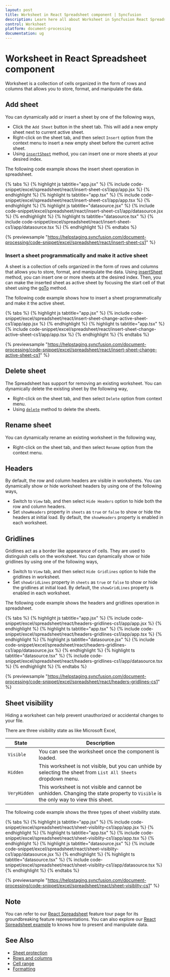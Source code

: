 ```yaml
---
layout: post
title: Worksheet in React Spreadsheet component | Syncfusion
description: Learn here all about Worksheet in Syncfusion React Spreadsheet component of Syncfusion Essential JS 2 and more.
control: Worksheet 
platform: document-processing
documentation: ug
---
```


# Worksheet in React Spreadsheet component

Worksheet is a collection of cells organized in the form of rows and columns that allows you to store, format, and manipulate the data.

## Add sheet

You can dynamically add or insert a sheet by one of the following ways,

* Click the `Add Sheet` button in the sheet tab. This will add a new empty sheet next to current active sheet.
* Right-click on the sheet tab, and then select `Insert` option from the context menu to insert a new empty sheet before the current active sheet.
* Using [`insertSheet`](https://ej2.syncfusion.com/react/documentation/api/spreadsheet/#insertsheet) method, you can insert one or more sheets at your desired index.

The following code example shows the insert sheet operation in spreadsheet.

{% tabs %}
{% highlight js tabtitle="app.jsx" %}
{% include code-snippet/excel/spreadsheet/react/insert-sheet-cs1/app/app.jsx %}
{% endhighlight %}
{% highlight ts tabtitle="app.tsx" %}
{% include code-snippet/excel/spreadsheet/react/insert-sheet-cs1/app/app.tsx %}
{% endhighlight %}
{% highlight js tabtitle="datasource.jsx" %}
{% include code-snippet/excel/spreadsheet/react/insert-sheet-cs1/app/datasource.jsx %}
{% endhighlight %}
{% highlight ts tabtitle="datasource.tsx" %}
{% include code-snippet/excel/spreadsheet/react/insert-sheet-cs1/app/datasource.tsx %}
{% endhighlight %}
{% endtabs %}

 {% previewsample "https://helpstaging.syncfusion.com/document-processing/code-snippet/excel/spreadsheet/react/insert-sheet-cs1" %}

### Insert a sheet programmatically and make it active sheet 

A sheet is a collection of cells organized in the form of rows and columns that allows you to store, format, and manipulate the data. Using [insertSheet](https://ej2.syncfusion.com/react/documentation/api/spreadsheet/#insertsheet) method, you can insert one or more sheets at the desired index. Then, you can make the inserted sheet as active sheet by focusing the start cell of that sheet using the [goTo](https://ej2.syncfusion.com/react/documentation/api/spreadsheet/#goto) method.

The following code example shows how to insert a sheet programmatically and make it the active sheet.

{% tabs %}
{% highlight js tabtitle="app.jsx" %}
{% include code-snippet/excel/spreadsheet/react/insert-sheet-change-active-sheet-cs1/app/app.jsx %}
{% endhighlight %}
{% highlight ts tabtitle="app.tsx" %}
{% include code-snippet/excel/spreadsheet/react/insert-sheet-change-active-sheet-cs1/app/app.tsx %}
{% endhighlight %}
{% endtabs %}

{% previewsample "https://helpstaging.syncfusion.com/document-processing/code-snippet/excel/spreadsheet/react/insert-sheet-change-active-sheet-cs1" %}

## Delete sheet

The Spreadsheet has support for removing an existing worksheet. You can dynamically delete the existing sheet by the following way,

* Right-click on the sheet tab, and then select `Delete` option from context menu.
* Using [`delete`](https://ej2.syncfusion.com/react/documentation/api/spreadsheet/#delete ) method to delete the sheets.

## Rename sheet

You can dynamically rename an existing worksheet in the following way,

* Right-click on the sheet tab, and then select `Rename` option from the context menu.

## Headers

By default, the row and column headers are visible in worksheets. You can dynamically show or hide worksheet headers by using one of the following ways,

* Switch to `View` tab, and then select `Hide Headers` option to hide both the row and column headers.
* Set `showHeaders` property in `sheets` as `true` or `false` to show or hide the headers at initial load. By default, the `showHeaders` property is enabled in each worksheet.

## Gridlines

Gridlines act as a border like appearance of cells. They are used to distinguish cells on the worksheet. You can dynamically show or hide gridlines by using one of the following ways,

* Switch to `View` tab, and then select `Hide Gridlines` option to hide the gridlines in worksheet.
* Set `showGridLines` property in `sheets` as `true` or `false` to show or hide the gridlines at initial load. By default, the `showGridLines` property is enabled in each worksheet.

The following code example shows the headers and gridlines operation in spreadsheet.

{% tabs %}
{% highlight js tabtitle="app.jsx" %}
{% include code-snippet/excel/spreadsheet/react/headers-gridlines-cs1/app/app.jsx %}
{% endhighlight %}
{% highlight ts tabtitle="app.tsx" %}
{% include code-snippet/excel/spreadsheet/react/headers-gridlines-cs1/app/app.tsx %}
{% endhighlight %}
{% highlight js tabtitle="datasource.jsx" %}
{% include code-snippet/excel/spreadsheet/react/headers-gridlines-cs1/app/datasource.jsx %}
{% endhighlight %}
{% highlight ts tabtitle="datasource.tsx" %}
{% include code-snippet/excel/spreadsheet/react/headers-gridlines-cs1/app/datasource.tsx %}
{% endhighlight %}
{% endtabs %}

 {% previewsample "https://helpstaging.syncfusion.com/document-processing/code-snippet/excel/spreadsheet/react/headers-gridlines-cs1" %}

## Sheet visibility

Hiding a worksheet can help prevent unauthorized or accidental changes to your file.

There are three visibility state as like Microsoft Excel,

| State | Description |
|-------|---------|
| `Visible` | You can see the worksheet once the component is loaded. |
| `Hidden` | This worksheet is not visible, but you can unhide by selecting the sheet from `List All Sheets` dropdown menu. |
| `VeryHidden` | This worksheet is not visible and cannot be unhidden. Changing the state property to `Visible` is the only way to view this sheet. |

The following code example shows the three types of sheet visibility state.

{% tabs %}
{% highlight js tabtitle="app.jsx" %}
{% include code-snippet/excel/spreadsheet/react/sheet-visiblity-cs1/app/app.jsx %}
{% endhighlight %}
{% highlight ts tabtitle="app.tsx" %}
{% include code-snippet/excel/spreadsheet/react/sheet-visiblity-cs1/app/app.tsx %}
{% endhighlight %}
{% highlight js tabtitle="datasource.jsx" %}
{% include code-snippet/excel/spreadsheet/react/sheet-visiblity-cs1/app/datasource.jsx %}
{% endhighlight %}
{% highlight ts tabtitle="datasource.tsx" %}
{% include code-snippet/excel/spreadsheet/react/sheet-visiblity-cs1/app/datasource.tsx %}
{% endhighlight %}
{% endtabs %}

 {% previewsample "https://helpstaging.syncfusion.com/document-processing/code-snippet/excel/spreadsheet/react/sheet-visiblity-cs1" %}

## Note

You can refer to our [React Spreadsheet](https://www.syncfusion.com/spreadsheet-editor-sdk/react-spreadsheet-editor) feature tour page for its groundbreaking feature representations. You can also explore our [React Spreadsheet example](https://document.syncfusion.com/demos/spreadsheet-editor/react/#/material3/spreadsheet/default) to knows how to present and manipulate data.

## See Also

* [Sheet protection](./protect-sheet)
* [Rows and columns](./rows-and-columns)
* [Cell range](./cell-range)
* [Formatting](./formatting)
